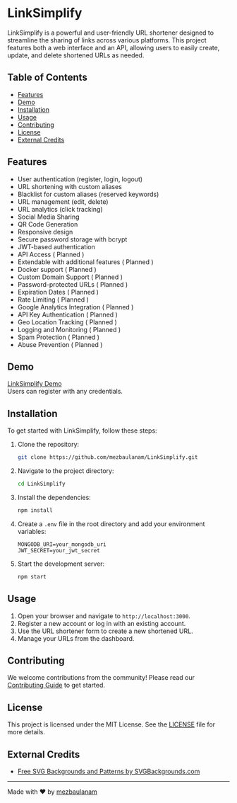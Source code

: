 # LinkSimplify

LinkSimplify is a powerful and user-friendly URL shortener designed to streamline the sharing of links across various platforms. This project features both a web interface and an API, allowing users to easily create, update, and delete shortened URLs as needed.

## Table of Contents

- [Features](#features)
- [Demo](#demo)
- [Installation](#installation)
- [Usage](#usage)
- [Contributing](#contributing)
- [License](#license)
- [External Credits](#external-credits)

## Features

- User authentication (register, login, logout)
- URL shortening with custom aliases
- Blacklist for custom aliases (reserved keywords)
- URL management (edit, delete)
- URL analytics (click tracking)
- Social Media Sharing
- QR Code Generation
- Responsive design
- Secure password storage with bcrypt
- JWT-based authentication
- API Access ( Planned )
- Extendable with additional features ( Planned )
- Docker support ( Planned )
- Custom Domain Support ( Planned )
- Password-protected URLs ( Planned )
- Expiration Dates ( Planned )
- Rate Limiting ( Planned )
- Google Analytics Integration ( Planned )
- API Key Authentication ( Planned )
- Geo Location Tracking ( Planned )
- Logging and Monitoring ( Planned )
- Spam Protection ( Planned )
- Abuse Prevention ( Planned )

## Demo

[LinkSimplify Demo](https://linksimplify-57f95a96384c.herokuapp.com/)  
Users can register with any credentials.

## Installation

To get started with LinkSimplify, follow these steps:

1. Clone the repository:

    ```sh
    git clone https://github.com/mezbaulanam/LinkSimplify.git
    ```

2. Navigate to the project directory:

    ```sh
    cd LinkSimplify
    ```

3. Install the dependencies:

    ```sh
    npm install
    ```

4. Create a `.env` file in the root directory and add your environment variables:

    ```env
    MONGODB_URI=your_mongodb_uri
    JWT_SECRET=your_jwt_secret
    ```

5. Start the development server:

    ```sh
    npm start
    ```

## Usage

1. Open your browser and navigate to `http://localhost:3000`.
2. Register a new account or log in with an existing account.
3. Use the URL shortener form to create a new shortened URL.
4. Manage your URLs from the dashboard.


## Contributing

We welcome contributions from the community! Please read our [Contributing Guide](CONTRIBUTING.md) to get started.

## License

This project is licensed under the MIT License. See the [LICENSE](LICENSE) file for more details.

## External Credits

- [Free SVG Backgrounds and Patterns by SVGBackgrounds.com](https://www.svgbackgrounds.com/set/free-svg-backgrounds-and-patterns/)

---

Made with ❤️ by [mezbaulanam](https://github.com/mezbaulanam)